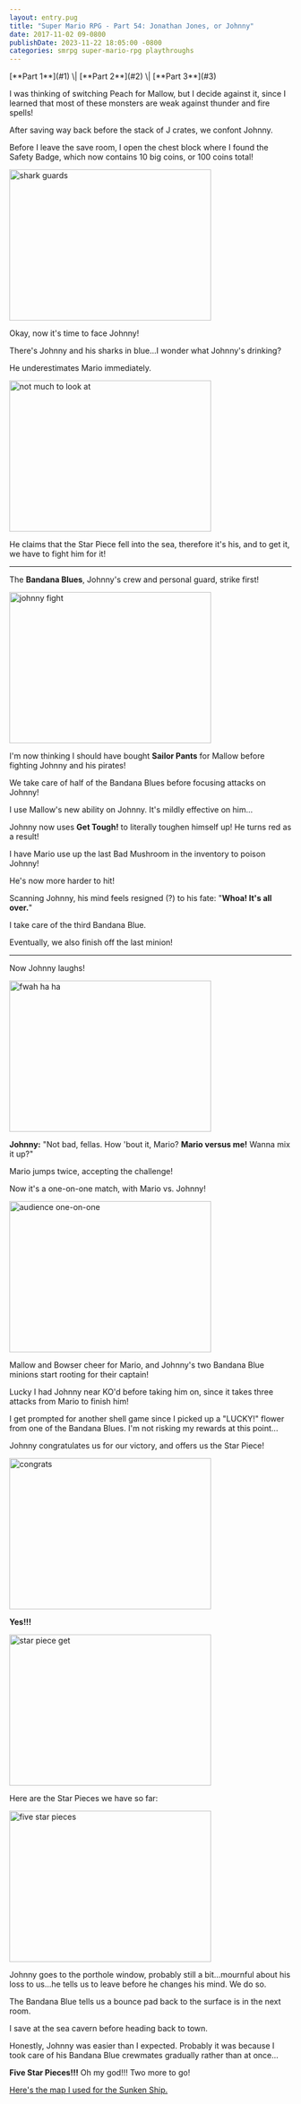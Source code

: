 ```yaml
---
layout: entry.pug
title: "Super Mario RPG - Part 54: Jonathan Jones, or Johnny"
date: 2017-11-02 09-0800
publishDate: 2023-11-22 18:05:00 -0800
categories: smrpg super-mario-rpg playthroughs
---
```


<p class="entry-partination" markdown="1">[**Part 1**](#1) \| [**Part 2**](#2) \| [**Part 3**](#3)</p>

<a name="1"></a>

I was thinking of switching Peach for Mallow, but I decide against it, since I learned that most of these monsters are weak against thunder and fire spells!

After saving way back before the stack of J crates, we confont Johnny.

Before I leave the save room, I open the chest block where I found the Safety Badge, which now contains 10 big coins, or 100 coins total!

<img src="https://i.imgur.com/F4Aus8l.png" alt="shark guards" width="360" height="270" id="liveblog" />

Okay, now it's time to face Johnny!

There's Johnny and his sharks in blue...I wonder what Johnny's drinking?

He underestimates Mario immediately.

<img src="https://i.imgur.com/oUdh4rW.png" alt="not much to look at" width="360" height="270" id="liveblog" />

He claims that the Star Piece fell into the sea, therefore it's his, and to get it, we have to fight him for it!

<a name="2"></a>

---

The **Bandana Blues**, Johnny's crew and personal guard, strike first!

<img src="https://i.imgur.com/ZxKXMfs.png" alt="johnny fight" width="360" height="270" id="liveblog" />

I'm now thinking I should have bought **Sailor Pants** for Mallow before fighting Johnny and his pirates!

We take care of half of the Bandana Blues before focusing attacks on Johnny!

I use Mallow's new ability on Johnny. It's mildly effective on him...

Johnny now uses **Get Tough!** to literally toughen himself up! He turns red as a result!

I have Mario use up the last Bad Mushroom in the inventory to poison Johnny!

He's now more harder to hit!

Scanning Johnny, his mind feels resigned (?) to his fate: "**Whoa! It's all over.**"

I take care of the third Bandana Blue.

Eventually, we also finish off the last minion!

<a name="3"></a>

---

Now Johnny laughs!

<img src="https://i.imgur.com/cKtjtgx.png" alt="fwah ha ha" width="360" height="270" id="liveblog" />

**Johnny:** "Not bad, fellas. How 'bout it, Mario? **Mario versus me!** Wanna mix it up?"

Mario jumps twice, accepting the challenge!

Now it's a one-on-one match, with Mario vs. Johnny!

<img src="https://i.imgur.com/UKLFuhk.png" alt="audience one-on-one" width="360" height="270" id="liveblog" />

Mallow and Bowser cheer for Mario, and Johnny's two Bandana Blue minions start rooting for their captain!

Lucky I had Johnny near KO'd before taking him on, since it takes three attacks from Mario to finish him!

I get prompted for another shell game since I picked up a "LUCKY!" flower from one of the Bandana Blues. I'm not risking my rewards at this point...

Johnny congratulates us for our victory, and offers us the Star Piece!

<img src="https://i.imgur.com/IJFBRNK.png" alt="congrats" width="360" height="270" id="liveblog" />

**Yes!!!**

<img src="https://i.imgur.com/NbylEHU.png" alt="star piece get" width="360" height="270" id="liveblog" />

Here are the Star Pieces we have so far:

<img src="https://i.imgur.com/xCP89uQ.png" alt="five star pieces" width="360" height="270" id="liveblog" />

Johnny goes to the porthole window, probably still a bit...mournful about his loss to us...he tells us to leave before he changes his mind. We do so.

The Bandana Blue tells us a bounce pad back to the surface is in the next room.

I save at the sea cavern before heading back to town.

Honestly, Johnny was easier than I expected. Probably it was because I took care of his Bandana Blue crewmates gradually rather than at once...

**Five Star Pieces!!!** Oh my god!!! Two more to go!

[Here's the map I used for the Sunken Ship.](http://www.mariouniverse.com/images/maps/snes/smrpg/seaside-sunkenship.png)